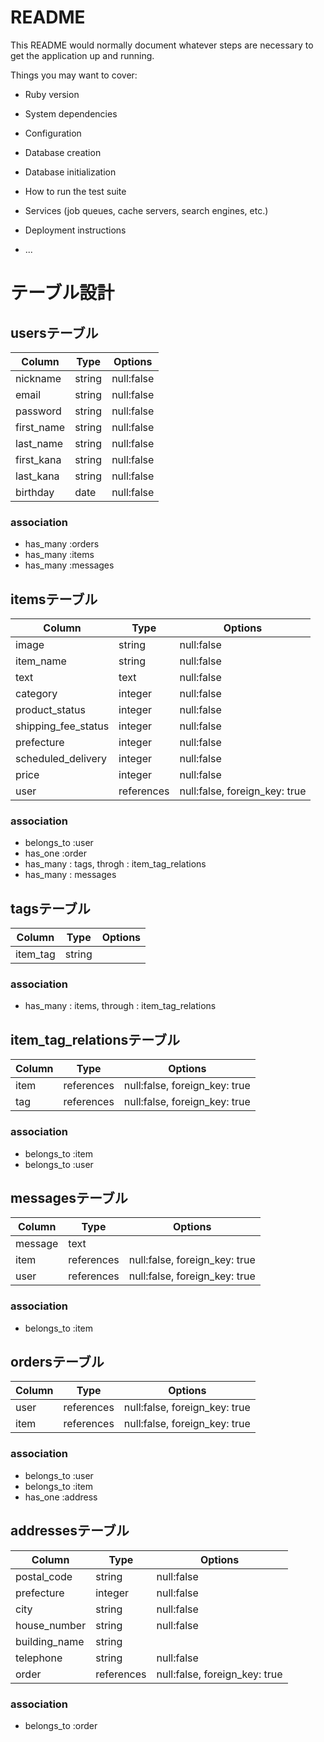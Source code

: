 # README

This README would normally document whatever steps are necessary to get the
application up and running.

Things you may want to cover:

* Ruby version

* System dependencies

* Configuration

* Database creation

* Database initialization

* How to run the test suite

* Services (job queues, cache servers, search engines, etc.)

* Deployment instructions

* ...




# テーブル設計
<!-- マークダウン記法で記述 -->

<!-- ユーザー管理機能のテーブル -->
## usersテーブル

| Column     | Type    | Options    |
| ---------- | ------- | ---------- |
| nickname   | string  | null:false |
| email      | string  | null:false |
| password   | string  | null:false |
| first_name | string  | null:false |
| last_name  | string  | null:false |
| first_kana | string  | null:false |
| last_kana  | string  | null:false |
| birthday   | date    | null:false |


### association

- has_many :orders
- has_many :items
- has_many :messages

<!-- 商品情報のテーブル -->
## itemsテーブル

| Column              | Type       | Options                       |
| ------------------- | ---------- | ----------------------------- |
| image               | string     | null:false                    |
| item_name           | string     | null:false                    |
| text                | text       | null:false                    |
| category            | integer    | null:false                    |
| product_status      | integer    | null:false                    |
| shipping_fee_status | integer    | null:false                    |
| prefecture          | integer    | null:false                    |
| scheduled_delivery  | integer    | null:false                    |
| price               | integer    | null:false                    |
| user                | references | null:false, foreign_key: true |

### association

- belongs_to :user
- has_one :order
- has_many : tags, throgh : item_tag_relations
- has_many : messages

<!-- タグ情報のテーブル -->
## tagsテーブル
| Column   | Type   | Options |
| -------- | ------ | ------- |
| item_tag | string |         |

### association

- has_many : items, through : item_tag_relations

<!-- 商品/タグ情報の中間テーブル -->
## item_tag_relationsテーブル
| Column | Type       | Options                       |
| ------ | ---------- | ----------------------------- |
| item   | references | null:false, foreign_key: true |
| tag    | references | null:false, foreign_key: true |

### association

- belongs_to :item
- belongs_to :user

<!-- メッセージのテーブル -->
## messagesテーブル
| Column  | Type       | Options                       |
| ------- | ---------- | ----------------------------- |
| message | text       |                               |
| item    | references | null:false, foreign_key: true |
| user    | references | null:false, foreign_key: true |

### association

- belongs_to :item

<!-- 購入情報のテーブル -->
## ordersテーブル

| Column      | Type       | Options                       |
| ----------- | ---------- | ----------------------------  |
| user        | references | null:false, foreign_key: true |
| item        | references | null:false, foreign_key: true |

### association

- belongs_to :user
- belongs_to :item
- has_one :address

<!-- 配送先住所のテーブル -->
## addressesテーブル

| Column        | Type       | Options                       |
| ------------- | ---------- | ----------------------------  |
| postal_code   | string     | null:false                    |
| prefecture    | integer    | null:false                    |
| city          | string     | null:false                    |
| house_number  | string     | null:false                    |
| building_name | string     |                               |
| telephone     | string     | null:false                    |
| order         | references | null:false, foreign_key: true |

### association

- belongs_to :order
